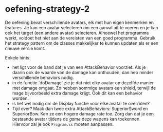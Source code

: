 # oefening-strategy-2

De oefening bevat verschillende avatars, elk met hun eigen kenmerken en features. Je kan een avatar selecteren om een aanval uit te voeren en je kan ook het target (een andere avatar) selecteren. Alhoewel het programma werkt, voldoet het niet aan de vereisten van een goed programma. Gebruik het strategy pattern om de classes makkelijker te kunnen updaten als er een nieuwe versie komt.

Enkele hints:
- het ligt voor de hand dat je van een AttackBehavior voorziet. Als je daarin ook de waarde van de damage kan onthouden, dan heb minder verschillende behaviors nodig.
- in de functie 'doDamage' zie je dat niet elke avatar op dezelfde manier met damage omgaat. Zo hebben sommige avatars een shield, terwijl de mage bijvoorbeeld extra damage krijgt. Ook dit kan een behavior worden.
- is het wel nodig om de Display functie voor elke avatar te overriden?
- Tijd over? Maak dan twee extra AttackBehaviors: SuperiorSword en SuperiorBow. Ken ze een hogere damage rate toe. Zorg dan dat je een bestaande avatar tijdens de *game* deze wapens kan toekennen. Hiervoor zal je ook `Program.cs` moeten aanpassen.


